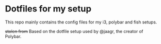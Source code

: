 # Dotfiles for my setup
This repo mainly contains the config files for my i3, polybar and fish setups.

~~stolen from~~ Based on the dotfile setup used by @jaagr, the creator of Polybar.
